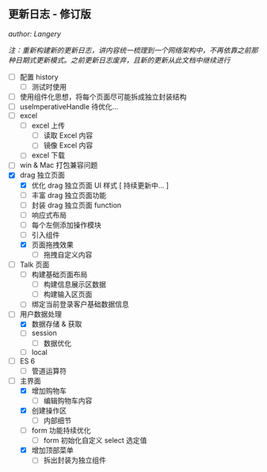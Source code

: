 ## 更新日志 - 修订版

*author: Langery*

*注：重新构建新的更新日志，讲内容统一梳理到一个网络架构中，不再依靠之前那种日期式更新模式。之前更新日志废弃，且新的更新从此文档中继续进行*

- [ ] 配置 history
  - [ ] 测试时使用
- [ ] 使用组件化思想，将每个页面尽可能拆成独立封装结构
- [ ] useImperativeHandle 待优化...
- [ ] excel
  - [ ] excel 上传
    - [ ] 读取 Excel 内容
    - [ ] 镜像 Excel 内容
  - [ ] excel 下载
- [ ] win & Mac 打包兼容问题
- [x] drag 独立页面
  - [x] 优化 drag 独立页面 UI 样式 [ 持续更新中... ]
  - [ ] 丰富 drag 独立页面功能
  - [ ] 封装 drag 独立页面 function
  - [ ] 响应式布局
  - [ ] 每个左侧添加操作模块
  - [ ] 引入组件
  - [x] 页面拖拽效果
    - [ ] 拖拽自定义内容
- [ ] Talk 页面
  - [ ] 构建基础页面布局
    - [ ] 构建信息展示区数据
    - [ ] 构建输入区页面
  - [ ] 绑定当前登录客户基础数据信息
- [ ] 用户数据处理
  - [x] 数据存储 & 获取
  - [ ] session
    - [ ] 数据优化
  - [ ] local
- [ ] ES 6
  - [ ] 管道运算符
- [ ] 主界面
  - [x] 增加购物车
    - [ ] 编辑购物车内容
  - [x] 创建操作区
    - [ ] 内部细节
  - [ ] form 功能持续优化
    - [ ] form 初始化自定义 select 选定值
  - [x] 增加顶部菜单
    - [ ] 拆出封装为独立组件
